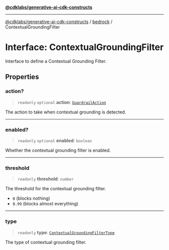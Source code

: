 [**@cdklabs/generative-ai-cdk-constructs**](../../../../README.md)

***

[@cdklabs/generative-ai-cdk-constructs](../../../../README.md) / [bedrock](../README.md) / ContextualGroundingFilter

# Interface: ContextualGroundingFilter

Interface to define a Contextual Grounding Filter.

## Properties

### action?

> `readonly` `optional` **action**: [`GuardrailAction`](../enumerations/GuardrailAction.md)

The action to take when contextual grounding is detected.

***

### enabled?

> `readonly` `optional` **enabled**: `boolean`

Whether the contextual grounding filter is enabled.

***

### threshold

> `readonly` **threshold**: `number`

The threshold for the contextual grounding filter.
- `0` (blocks nothing)
- `0.99` (blocks almost everything)

***

### type

> `readonly` **type**: [`ContextualGroundingFilterType`](../enumerations/ContextualGroundingFilterType.md)

The type of contextual grounding filter.
